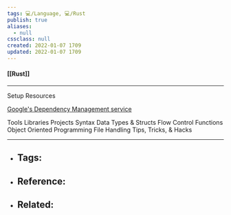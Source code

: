 ```yaml
---
tags: 💻️/Language, 💻️/Rust
publish: true
aliases:
  - null
cssclass: null
created: 2022-01-07 1709
updated: 2022-01-07 1709
---
```


#### [[Rust]]

---

Setup
Resources

[Google's Dependency Management service](https://deps.dev/)

Tools
Libraries
Projects
Syntax
Data Types & Structs
Flow Control
Functions
Object Oriented Programming
File Handling
Tips, Tricks, & Hacks

---

- Tags: 
	- 
- Reference:
	- 
- Related:
	- 
